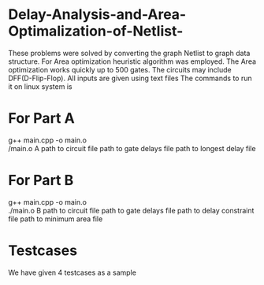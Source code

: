 # Delay-Analysis-and-Area-Optimalization-of-Netlist-
These problems were solved by converting the graph Netlist to graph data structure. For Area optimization heuristic algorithm was employed. The Area optimization works quickly up to 500 gates. The circuits may include DFF(D-Flip-Flop).
All inputs are given using text files
The commands to run it on linux system is
# For Part A
 g++ main.cpp -o main.o <br>
 /main.o A path to circuit file path to gate delays file path to longest delay file
# For Part B
 g++ main.cpp -o main.o<br>
 ./main.o B path to circuit file path to gate delays file path to delay constraint file path to minimum area file
# Testcases
We have given 4 testcases as a sample
